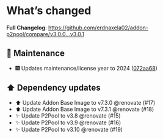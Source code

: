 # What’s changed
**Full Changelog**: https://github.com/erdnaxela02/addon-p2pool/compare/v3.0.0...v3.0.1

## 🐛 Maintenance
- 🎆 Updates maintenance/license year to 2024 ([072aa68](https://github.com/erdnaxela02/addon-p2pool/commit/072aa68fd887c26df6c5f217f027dadc830a5faa))

## ⬆️ Dependency updates

- ⬆️ Update Addon Base Image to v7.3.0 @renovate (#17)
- ⬆️ Update Addon Base Image to v7.3.1 @renovate (#18)
- ✨ Update P2Pool to v3.8 @renovate (#15)
- ✨ Update P2Pool to v3.9 @renovate (#16)
- ✨ Update P2Pool to v3.10 @renovate (#19)